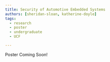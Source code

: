 ```yaml
---
title: Security of Automotive Embedded Systems
authors: [sheridan-sloan, katherine-doyle]
tags:
  - research
  - poster
  - undergraduate
  - UCF

---
```



Poster Coming Soon!